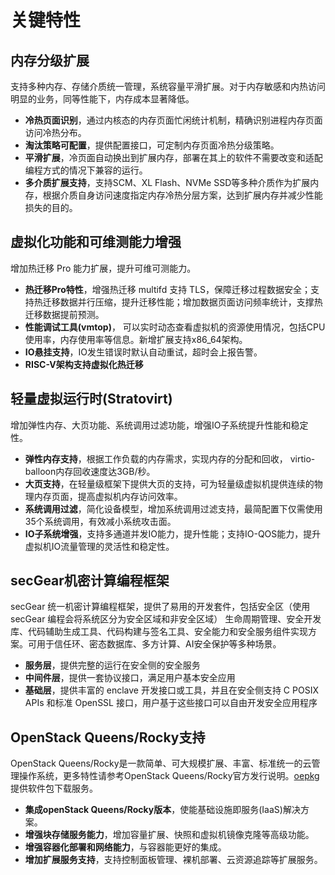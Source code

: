 # 关键特性


## 内存分级扩展
支持多种内存、存储介质统一管理，系统容量平滑扩展。对于内存敏感和内热访问明显的业务，同等性能下，内存成本显著降低。

-  **冷热页面识别**，通过内核态的内存页面忙闲统计机制，精确识别进程内存页面访问冷热分布。
-  **淘汰策略可配置**，提供配置接口，可定制内存页面冷热分级策略。
-  **平滑扩展**，冷页面自动换出到扩展内存，部署在其上的软件不需要改变和适配编程方式的情况下兼容的运行。
-  **多介质扩展支持**，支持SCM、XL Flash、NVMe SSD等多种介质作为扩展内存，根据介质自身访问速度指定内存冷热分层方案，达到扩展内存并减少性能损失的目的。


## 虚拟化功能和可维测能力增强
增加热迁移 Pro 能力扩展，提升可维可测能力。

-  **热迁移Pro特性**，增强热迁移 multifd 支持 TLS，保障迁移过程数据安全；支持热迁移数据并行压缩，提升迁移性能；增加数据页面访问频率统计，支撑热迁移数据提前预测。
-  **性能调试工具(vmtop)**， 可以实时动态查看虚拟机的资源使用情况，包括CPU使用率，内存使用率等信息。新增扩展支持x86_64架构。
-  **IO悬挂支持**，IO发生错误时默认自动重试，超时会上报告警。
-  **RISC-V架构支持虚拟化热迁移**


## 轻量虚拟运行时(Stratovirt)
增加弹性内存、大页功能、系统调用过滤功能，增强IO子系统提升性能和稳定性。

-  **弹性内存支持**，根据工作负载的内存需求，实现内存的分配和回收， virtio-balloon内存回收速度达3GB/秒。
-  **大页支持**，在轻量级框架下提供大页的支持，可为轻量级虚拟机提供连续的物理内存页面，提高虚拟机内存访问效率。
-  **系统调用过滤**，简化设备模型，增加系统调用过滤支持，最简配置下仅需使用35个系统调用，有效减小系统攻击面。
-  **IO子系统增强**，支持多通道并发IO能力，提升性能；支持IO-QOS能力，提升虚拟机IO流量管理的灵活性和稳定性。

## secGear机密计算编程框架
secGear 统一机密计算编程框架，提供了易用的开发套件，包括安全区（使用 secGear 编程会将系统区分为安全区域和非安全区域） 生命周期管理、安全开发库、代码辅助生成工具、代码构建与签名工具、安全能力和安全服务组件实现方案。可用于信任环、密态数据库、多方计算、AI安全保护等多种场景。

-  **服务层**，提供完整的运行在安全侧的安全服务
-  **中间件层**，提供一套协议接口，满足用户基本安全应用
-  **基础层**，提供丰富的 enclave 开发接口或工具，并且在安全侧支持 C POSIX APIs 和标准 OpenSSL 接口，用户基于这些接口可以自由开发安全应用程序 

## OpenStack Queens/Rocky支持
OpenStack Queens/Rocky是一款简单、可大规模扩展、丰富、标准统一的云管理操作系统，更多特性请参考OpenStack Queens/Rocky官方发行说明。[oepkg](https://repo.oepkgs.net/openEuler/rpm/openEuler-20.03-LTS-SP2/budding-openeuler/openstack/)提供软件包下载服务。

-  **集成openStack Queens/Rocky版本**，使能基础设施即服务(IaaS)解决方案。
-  **增强块存储服务能力**，增加容量扩展、快照和虚拟机镜像克隆等高级功能。
-  **增强容器化部署和网络能力**，与容器能更好的集成。
-  **增加扩展服务支持**，支持控制面板管理、裸机部署、云资源追踪等扩展服务。 
